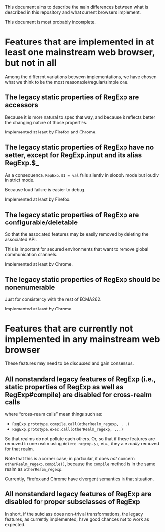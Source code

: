 This document aims to describe the main differences between what is described in this repository and what current browsers implement.

This document is most probably incomplete.

# Features that are implemented in at least one mainstream web browser, but not in all

Among the different variations between implementations, we have chosen what we think to be the most reasonable/regular/simple one.

## The legacy static properties of RegExp are accessors

Because it is more natural to spec that way, and because it reflects better the changing nature of those properties.

Implemented at least by Firefox and Chrome.

## The legacy static properties of RegExp have no setter, except for RegExp.input and its alias RegExp.$_

As a consequence, `RegExp.$1 = val` fails silently in slopply mode but loudly in strict mode.

Because loud failure is easier to debug.

Implemented at least by Firefox.

## The legacy static properties of RegExp are configurable/deletable

So that the associated features may be easily removed by deleting the associated API.

This is important for secured environments that want to remove global communication channels.

Implemented at least by Chrome.

## The legacy static properties of RegExp should be nonenumerable

Just for consistency with the rest of ECMA262.

Implemented at least by Chrome.


# Features that are currently not implemented in any mainstream web browser

These features may need to be discussed and gain consensus.

## All nonstandard legacy features of RegExp (i.e., static properties of RegExp as well as RegExp#compile) are disabled for cross-realm calls

where “cross-realm calls” mean things such as:

* `RegExp.prototype.compile.call(otherRealm_regexp, ...)`
* `RegExp.prototype.exec.call(otherRealm_regexp, ...)`

So that realms do not pollute each others. Or, so that if those features are removed in one realm using `delete RegExp.$1`, etc., they are *really* removed for that realm.

Note that this is a corner case; in particular, it does *not* concern `otherRealm_regexp.compile()`, because the `compile` method is in the same realm as `otherRealm_regexp`.

Currently, Firefox and Chrome have divergent semantics in that situation.

## All nonstandard legacy features of RegExp are disabled for proper subsclasses of RegExp

In short, if the subclass does non-trivial transformations, the legacy features, as currently implemented, have good chances not to work as expected.

